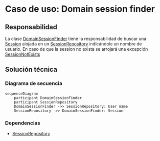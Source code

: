 # Caso de uso: Domain session finder

## Responsabilidad
La clase [DomainSessionFinder]() tiene la responsabilidad de buscar una [Session]() alojada en un [SessionRepository]()
 indicándole un nombre de usuario. En caso de que la session no exista se arrojará una excepción [SessionNotExists]()

## Solución técnica

### Diagrama de secuencia
````mermaid
sequenceDiagram
    participant DomainSessionFinder
    participant SessionRepository
    DomainSessionFinder ->> SessionRepository: User name
    SessionRepository ->> DomainSessionFinder: Session
````

### Dependencias
- [SessionRepository]()